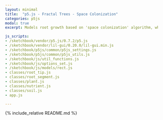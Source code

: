 ```yaml
---
layout: minimal
title:  "p5.js - Fractal Trees - Space Colonization"
categories: p5js
modal: true
excerpt: Models root growth based on 'space colonization' algorithm, where roots grow in spurts in an attempt to secure resources.

js_scripts:
- /sketchbook/vendor/p5.js/0.7.2/p5.js
- /sketchbook/vendor/lil-gui/0.20.0/lil-gui.min.js
- /sketchbook/p5js/common/p5js_settings.js
- /sketchbook/p5js/common/p5js_utils.js
- /sketchbook/js/util_functions.js
- /sketchbook/js/options_set.js
- /sketchbook/js/models/rect.js
- classes/root_tip.js
- classes/root_segment.js
- classes/plant.js
- classes/nutrient.js
- classes/soil.js
- app.js

---
```


{% include_relative README.md %}

